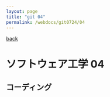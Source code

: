 ```yaml
---
layout: page
title: "git 04"
permalink: /webdocs/git0724/04
---
```


[back](/webdocs/git0724)

# ソフトウェア工学 04

## コーディング